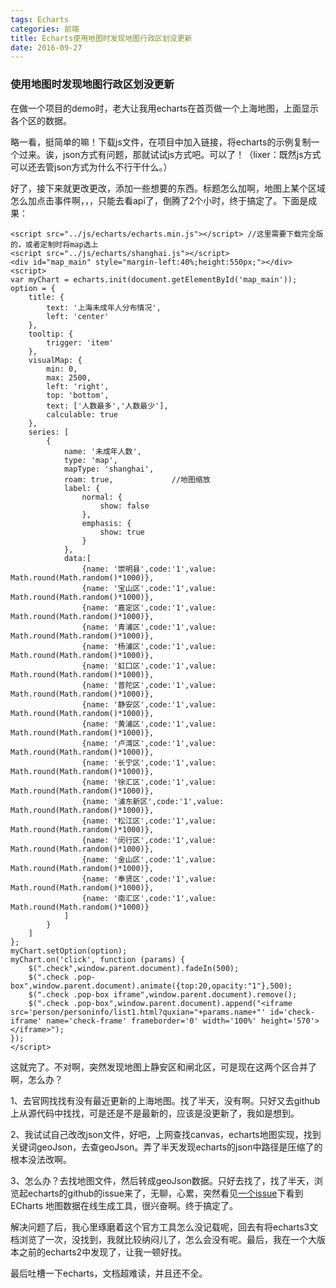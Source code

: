 ```yaml
---
tags: Echarts
categories: 前端
title: Echarts使用地图时发现地图行政区划没更新
date: 2016-09-27
---
```

### 使用地图时发现地图行政区划没更新

在做一个项目的demo时，老大让我用echarts在首页做一个上海地图，上面显示各个区的数据。

略一看，挺简单的嘛！下载js文件，在项目中加入链接，将echarts的示例复制一个过来。诶，json方式有问题，那就试试js方式吧。可以了！（lixer：既然js方式可以还去管json方式为什么不行干什么。）

好了，接下来就更改更改，添加一些想要的东西。标题怎么加啊，地图上某个区域怎么加点击事件啊，，，只能去看api了，倒腾了2个小时，终于搞定了。下面是成果：

<!-- more -->

```
<script src="../js/echarts/echarts.min.js"></script> //这里需要下载完全版的，或者定制时将map选上
<script src="../js/echarts/shanghai.js"></script>
<div id="map_main" style="margin-left:40%;height:550px;"></div>
<script>
var myChart = echarts.init(document.getElementById('map_main'));
option = {
    title: {
        text: '上海未成年人分布情况',
        left: 'center'
    },
    tooltip: {
        trigger: 'item'
    },
    visualMap: {
        min: 0,
        max: 2500,
        left: 'right',
        top: 'bottom',
        text: ['人数最多','人数最少'],
        calculable: true
    },
    series: [
        {
            name: '未成年人数',
            type: 'map',
            mapType: 'shanghai',
            roam: true,				//地图缩放
            label: {
                normal: {
                    show: false
                },
                emphasis: {
                    show: true
                }
            },
            data:[
				{name: '崇明县',code:'1',value: Math.round(Math.random()*1000)},
				{name: '宝山区',code:'1',value: Math.round(Math.random()*1000)},
				{name: '嘉定区',code:'1',value: Math.round(Math.random()*1000)},
				{name: '青浦区',code:'1',value: Math.round(Math.random()*1000)},
				{name: '杨浦区',code:'1',value: Math.round(Math.random()*1000)},
				{name: '虹口区',code:'1',value: Math.round(Math.random()*1000)},
				{name: '普陀区',code:'1',value: Math.round(Math.random()*1000)},
				{name: '静安区',code:'1',value: Math.round(Math.random()*1000)},
				{name: '黄浦区',code:'1',value: Math.round(Math.random()*1000)},
				{name: '卢湾区',code:'1',value: Math.round(Math.random()*1000)},
				{name: '长宁区',code:'1',value: Math.round(Math.random()*1000)},
				{name: '徐汇区',code:'1',value: Math.round(Math.random()*1000)},
				{name: '浦东新区',code:'1',value: Math.round(Math.random()*1000)},
				{name: '松江区',code:'1',value: Math.round(Math.random()*1000)},
				{name: '闵行区',code:'1',value: Math.round(Math.random()*1000)},
				{name: '金山区',code:'1',value: Math.round(Math.random()*1000)},
				{name: '奉贤区',code:'1',value: Math.round(Math.random()*1000)},
				{name: '南汇区',code:'1',value: Math.round(Math.random()*1000)}
			]
        }
    ]
};
myChart.setOption(option);
myChart.on('click', function (params) {
    $(".check",window.parent.document).fadeIn(500);
    $(".check .pop-box",window.parent.document).animate({top:20,opacity:"1"},500);
    $(".check .pop-box iframe",window.parent.document).remove();
    $(".check .pop-box",window.parent.document).append("<iframe src='person/personinfo/list1.html?quxian="+params.name+"' id='check-iframe' name='check-frame' frameborder='0' width='100%' height='570'></iframe>");
});
</script>
```

这就完了。不对啊，突然发现地图上静安区和闸北区，可是现在这两个区合并了啊，怎么办？

1、去官网找找有没有最近更新的上海地图。找了半天，没有啊。只好又去github上从源代码中找找，可是还是不是最新的，应该是没更新了，我如是想到。

2、我试试自己改改json文件，好吧，上网查找canvas，echarts地图实现，找到关键词geoJson，去查geoJson。弄了半天发现echarts的json中路径是压缩了的根本没法改啊。

3、怎么办？去找地图文件，然后转成geoJson数据。只好去找了，找了半天，浏览起echarts的github的issue来了，无聊，心累，突然看见[一个issue](https://github.com/ecomfe/echarts/issues/2349)下看到ECharts 地图数据在线生成工具，很兴奋啊。终于搞定了。

解决问题了后，我心里琢磨着这个官方工具怎么没记载呢，回去有将echarts3文档浏览了一次，没找到，我就比较纳闷儿了，怎么会没有呢。最后，我在一个大版本之前的echarts2中发现了，让我一顿好找。

最后吐槽一下echarts，文档超难读，并且还不全。

